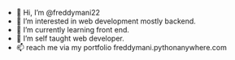 - 👋 Hi, I’m @freddymani22
- 👀 I’m interested in web development mostly backend.
- 🌱 I’m currently learning front end.
- 💞️ I’m self taught web developer.
- 📫 reach me via my portfolio freddymani.pythonanywhere.com

<!---
freddymani22/freddymani22 is a ✨ special ✨ repository because its `README.md` (this file) appears on your GitHub profile.
You can click the Preview link to take a look at your changes.
--->
